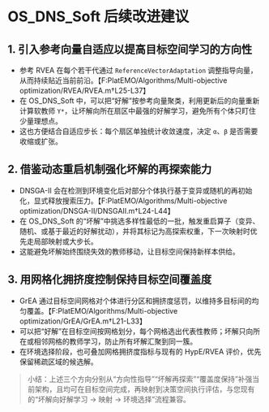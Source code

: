 # OS_DNS_Soft 后续改进建议

## 1. 引入参考向量自适应以提高目标空间学习的方向性
- 参考 RVEA 在每个若干代通过 `ReferenceVectorAdaptation` 调整指导向量，从而持续贴近当前前沿。【F:PlatEMO/Algorithms/Multi-objective optimization/RVEA/RVEA.m†L25-L37】
- 在 OS_DNS_Soft 中，可以把“好解”按参考向量聚类，利用更新后的向量重新计算软教师 `Y*`，让坏解向所在扇区中最强的好解学习，避免所有个体只盯住少量理想点。
- 这也方便结合自适应步长：每个扇区单独统计收敛速度，决定 `α`、`β` 是否需要收缩或扩张。

## 2. 借鉴动态重启机制强化坏解的再探索能力
- DNSGA-II 会在检测到环境变化后对部分个体执行基于变异或随机的再初始化，显式释放搜索压力。【F:PlatEMO/Algorithms/Multi-objective optimization/DNSGA-II/DNSGAII.m†L24-L44】
- 在 OS_DNS_Soft 的“坏解”中挑选多样性最低的一批，触发重启算子（变异、随机、或基于最近的好解扰动），并将其标记为高探索权重，下一次映射时优先走局部映射或大步长。
- 这能避免坏解始终围绕失效的教师移动，让目标空间保持新样本供给。

## 3. 用网格化拥挤度控制保持目标空间覆盖度
- GrEA 通过目标空间网格对个体进行分区和拥挤度惩罚，以维持多目标间的均匀覆盖。【F:PlatEMO/Algorithms/Multi-objective optimization/GrEA/GrEA.m†L21-L33】
- 可以把“好解”在目标空间按网格划分，每个网格选出代表性教师；坏解只向所在或相邻网格的教师学习，防止所有坏解汇聚到同一簇。
- 在环境选择阶段，也可叠加网格拥挤度指标与现有的 HypE/RVEA 评价，优先保留稀疏区域的候选解。

> 小结：上述三个方向分别从“方向性指导”“坏解再探索”“覆盖度保持”补强当前架构，且均可在目标空间完成，再映射到决策空间执行评估，与您现有的“坏解向好解学习 → 映射 → 环境选择”流程兼容。
